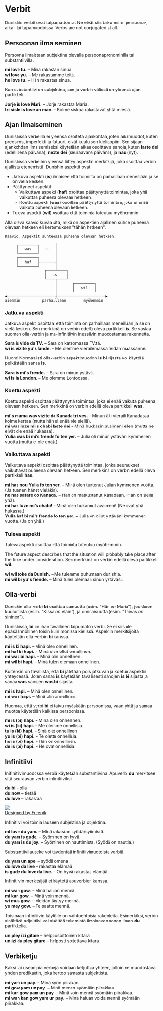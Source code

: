 # Verbit

Dunishin verbit ovat taipumattomia.
Ne eivät siis taivu esim. persoona-, aika- tai tapamuodoissa.
Verbs are not conjugated at all.

## Persoonan ilmaiseminen

Persoona ilmaistaan subjektina olevalla persoonapronominilla tai substantiivilla.

**mi love tu.**
– Minä rakastan sinua.  
**wi love yu.**
– Me rakastamme teitä.  
**he love tu.**
– Hän rakastaa sinua.

Kun substantiivi on subjektina, sen ja verbin välissä on yleensä ajan partikkeli.

**Jorje is love Mari.**
– Jorje rakastaa Maria.  
**tri siste is love un man.**
– Kolme siskoa rakastavat yhtä miestä.

## Ajan ilmaiseminen

Dunishissa verbeillä ei yleensä osoiteta ajankohtaa,
joten aikamuodot, kuten preesens, imperfekti ja futuuri, eivät kuulu sen kielioppiin.
Sen sijaan ajankohdan ilmaisemiseksi käytetään aikaa osoittavia sanoja, kuten
**laste dei**
(edellisenä päivänä),
**nexte dei**
(seuraavana päivänä), ja
**nau**
(nyt).

Dunishissa verbeihin yleensä liittyy aspektin merkitsijä,
joka osoittaa verbin ajallista etenemistä.
Dunishin aspektit ovat:

- Jatkuva aspekti (**is**) ilmaisee että toiminta on parhaillaan meneillään ja se on vielä kesken.
- Päättyneet aspektit
    - Vaikuttava aspekti (**haf**) osoittaa päättynyttä toimintaa, joka yhä vaikuttaa puheena olevaan hetkeen.
    - Koettu aspekti (**was**) osoittaa päättynyttä toimintaa, joka ei enää vaikuta puheena olevaan hetkeen.
- Tuleva aspekti (**wil**) osoittaa että toiminta toteutuu myöhemmin.

Alla oleva kaavio kuvaa sitä, mikä on aspektien ajallinen suhde puheena olevaan hetkeen
eli kertomuksen "tähän hetkeen".

    Kaavio. Aspektit suhteessa puheena olevaan hetkeen.
    
         ┌─────────┐       │
         │   was   │  ···  │
         └─────────┘       │
         ┌─────────┐       │
         │   haf   ├───────┤
         └─────────┘       │
                      ┌────┴────┐
                      │   is    │
                      └────┬────┘
                           │       ┌─────────┐   
                           │       │   wil   │
                           │       └─────────┘
    ◀──────────────────────┼──────────────────────▶
    aiemmin          parhaillaan        myöhemmin


### Jatkuva aspekti

Jatkuva aspekti osoittaa, että toiminta on parhaillaan meneillään ja se on vielä kesken.
Sen merkkinä on verbin edellä oleva partikkeli **is**.
Se vastaa suomen olla-verbin ja ma-infinitiivin inessiivin muodostamaa rakennetta.

**Sara is vide da TV.**
– Sara on katsomassa TV:tä.  
**wi is vizite yu's lande.**
– Me olemme vierailemassa teidän maassanne.

Huom! Normaalisti olla-verbin aspektimuodon **is bi** sijasta voi käyttää pelkästään sanaa **is**.

**Sara is mi's frende.**
– Sara on minun ystävä.  
**wi is in London.**
– Me olemme Lontoossa.


### Koettu aspekti

Koettu aspekti osoittaa päättynyttä toimintaa, joka ei enää vaikuta puheena olevaan hetkeen.
Sen merkkinä on verbin edellä oleva partikkeli **was**.

**mi's mama was vizite da Kanada tri ves.**
– Minun äiti vieraili Kanadassa kolme kertaa (mutta hän ei enää ole siellä).  
**mi was luze mi's chabi laste dei**
– Minä hukkasin avaimeni eilen (mutta ne eivät ole enää hukassa).  
**Yulia was bi mi's frende fo ten yer.**
– Julia oli minun ystäväni kymmenen vuotta (mutta ei ole enää.)


### Vaikuttava aspekti

Vaikuttava aspekti osoittaa päättynyttä toimintaa, jonka seuraukset vaikuttavat puheena olevaan hetkeen.
Sen merkkinä on verbin edellä oleva partikkeli **has**.

**mi has nou Yulia fo ten yer.**
– Minä olen tuntenut Julian kymmenen vuotta. (Ja tunnen hänet vieläkin).  
**he has safare do Kanada.**
– Hän on matkustanut Kanadaan. (Hän on siellä yhä).  
**mi has luze mi's chabi!**
– Minä olen hukannut avaimeni! (Ne ovat yhä hukassa.)  
**Yulia haf bi mi's frende fo ten yer.**
– Julia on ollut ystäväni kymmenen vuotta. (Ja on yhä.)


### Tuleva aspekti

Tuleva aspekti osoittaa että toiminta toteutuu myöhemmin.

The future aspect describes that the situation will probably take place after the time under consideration.
Sen merkkinä on verbin edellä oleva partikkeli **wil**.

**wi wil toke da Dunish.**
– Me tulemme puhumaan dunishia.  
**mi wil bi yu's frende.**
– Minä tulen olemaan sinun ystäväsi.

## Olla-verbi

Dunishin olla-verbi **bi** osoittaa
samuutta (esim. "Hän _on_ Maria"),
joukkoon kuulumista (esim. "Kissa _on_ eläin"),
ja ominaisuutta (esim. "Taivas _on_ sininen").

Dunishissa, **bi** on ihan tavallinen taipumaton verbi.
Se ei siis ole epäsäännöllinen toisin kuin monissa kielissä.
Aspektin merkitsijöitä käytetään olla-verbin **bi** kanssa.

**mi is bi hapi.**
– Minä olen onnellinen.  
**mi haf bi hapi.**
– Minä olen ollut onnellinen.  
**mi was bi hapi.**
– Minä olin onnellinen.  
**mi wil bi hapi.**
– Minä tulen olemaan onnellinen.

Kuitenkin on tavallista, että **bi** jätetään pois jatkuvan ja koetun aspektin yhteydessä.
Joten sanaa **is** käytetään tavallisesti sanojen **is bi** sijasta
ja sanaa **was** sanojen **was bi** sijasta.

**mi is hapi.**
– Minä olen onnellinen.  
**mi was hapi.**
– Minä olin onnellinen.  

Huomaa, että verbi **bi** ei taivu myöskään persoonissa,
vaan yhtä ja samaa muotoa käytetään kaikissa persoonissa.

**mi is (bi) hapi.**
– Minä olen onnellinen.  
**wi is (bi) hapi.**
– Me olemme onnellisia.  
**tu is (bi) hapi.**
– Sinä olet onnellinen  
**yu is (bi) hapi.**
– Te olette onnellisia.  
**he is (bi) hapi.**
– Hän on onnellinen.  
**de is (bi) hapi.**
– He ovat onnellisia.


## Infinitiivi

Inifinitiivimuodossa verbiä käytetään substantiivina.
Apuverbi **du** merkitsee sitä seuraavan verbin infinitiiviksi.

**du bi**
– olla  
**du now**
– tietää  
**du love**
– rakastaa

![](http://www.kupsala.net/dunish/grafe/du_bi_or_no_du_bi.png)  
[Designed by Freepik](http://www.freepik.com)

Infinitiivi voi toimia lauseen subjektina ja objektina.

**mi love du yam.**
– Minä rakastan syödä/syömistä.  
**du yam is gude.**
– Syöminen on hyvä.  
**du yam is du joy.**
– Syöminen on nauttimista. (Syödä on nauttia.)

Substantiivilauseke voi täydentää infinitiivimuotoista verbiä.

**du yam un apel**
– syödä omena  
**du love da live**
– rakastaa elämää  
**is gude du love da live.**
– On hyvä rakastaa elämää.

Infinitiivin merkitsijää ei käytetä apuverbien kanssa.

**mi wan gow.**
– Minä haluan mennä.  
**mi kan gow.**
– Minä voin mennä.  
**wi mus gow.**
– Meidän täytyy mennä.  
**yu mey gow.**
– Te saatte mennä.

Toisinaan infinitiivin käytölle on vaihtoehtoisia rakenteita.
Esimerkiksi, verbin sisältävä adjektiivi voi sisältää tekemistä ilmaisevan sanan ilman **du**-partikkelia.

**un pley izi gitare**
– helpposoittoinen kitara  
**un izi du pley gitare**
– helposti soitettava kitara


## Verbiketju

Kaksi tai useampia verbejä voidaan ketjuttaa yhteen,
jolloin ne muodostava yhden predikaatin, joka kertoo samasta subjektista.

**mi yam un pay.**
– Minä syön piirakan.  
**mi gow yam un pay.**
– Minä menen syömään piirakkaa.  
**mi kan gow yam un pay.**
– Minä voin mennä syömään piirakkaa.  
**mi wan kan gow yam un pay.**
– Minä haluan voida mennä syömään piirakkaa.

